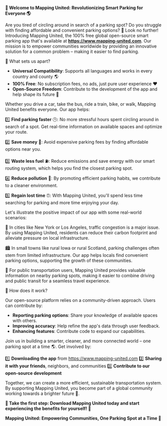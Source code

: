 **🚀 Welcome to Mapping United: Revolutionizing Smart Parking for Everyone 🌎**

Are you tired of circling around in search of a parking spot? Do you struggle with finding affordable and convenient parking options? 🤔 Look no further! Introducing Mapping United, the 100% free global open-source smart parking app that's available at **https://www.mapping-united.com**. Our mission is to empower communities worldwide by providing an innovative solution for a common problem – making it easier to find parking.

🌟 What sets us apart?

* **Universal Compatibility**: Supports all languages and works in every country and county 🌎
* **100% Free**: No subscription fees, no ads, just pure user experience ❤️
* **Open-Source Freedom**: Contribute to the development of the app and help shape its future 🤖

Whether you drive a car, take the bus, ride a train, bike, or walk, Mapping United benefits everyone. Our app helps:

1️⃣ **Find parking faster** 🕒: No more stressful hours spent circling around in search of a spot. Get real-time information on available spaces and optimize your route.

2️⃣ **Save money** 💸: Avoid expensive parking fees by finding affordable options near you.

3️⃣ **Waste less fuel** ⛽️: Reduce emissions and save energy with our smart routing system, which helps you find the closest parking spot.

4️⃣ **Reduce pollution** 🌿: By promoting efficient parking habits, we contribute to a cleaner environment.

5️⃣ **Regain lost time** ⏰: With Mapping United, you'll spend less time searching for parking and more time enjoying your day.

Let's illustrate the positive impact of our app with some real-world scenarios:

🌳 In cities like New York or Los Angeles, traffic congestion is a major issue. By using Mapping United, residents can reduce their carbon footprint and alleviate pressure on local infrastructure.

🏙️ In small towns like rural Iowa or rural Scotland, parking challenges often stem from limited infrastructure. Our app helps locals find convenient parking options, supporting the growth of these communities.

🚂 For public transportation users, Mapping United provides valuable information on nearby parking spots, making it easier to combine driving and public transit for a seamless travel experience.

💬 How does it work?

Our open-source platform relies on a community-driven approach. Users can contribute by:

* **Reporting parking options**: Share your knowledge of available spaces with others.
* **Improving accuracy**: Help refine the app's data through user feedback.
* **Enhancing features**: Contribute code to expand our capabilities.

Join us in building a smarter, cleaner, and more connected world – one parking spot at a time 🌎. Get involved by:

1️⃣ **Downloading the app** from https://www.mapping-united.com
2️⃣ **Sharing it with your friends**, neighbors, and communities
3️⃣ **Contribute to our open-source development**

Together, we can create a more efficient, sustainable transportation system. By supporting Mapping United, you become part of a global community working towards a brighter future 🌟.

**🎉 Take the first step: Download Mapping United today and start experiencing the benefits for yourself! 🚀**

**Mapping United: Empowering Communities, One Parking Spot at a Time 🌈**